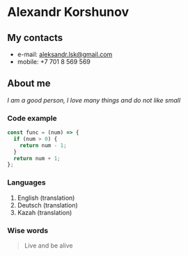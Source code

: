 # Alexandr Korshunov

## My contacts

* e-mail: aleksandr.lsk@gmail.com
* mobile: +7 701 8 569 569

## About me

*I am a good person, I love many things and do not like small*










### Code example

```javascript
const func = (num) => {
  if (num > 0) {
    return num - 1;
  }
  return num + 1;
};
```

### Languages

1. English (translation)
1. Deutsch (translation)
1. Kazah (translation)


### Wise words

> Live and be alive


